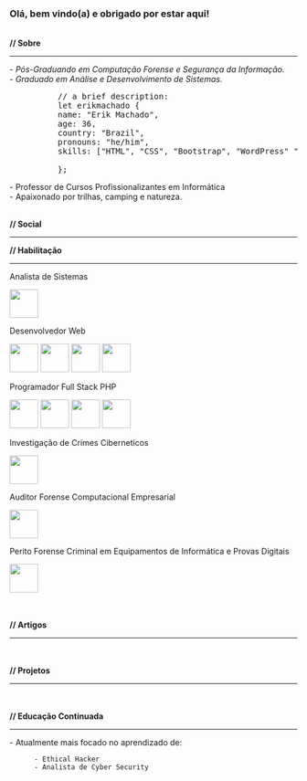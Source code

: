 ### Olá, bem vindo(a) e obrigado por estar aqui!
<br />
<strong>// Sobre</strong>
<hr>
<p>
          - <em>Pós-Graduando em Computação Forense e Segurança da Informação.</em><br />
          - <em>Graduado em Análise e Desenvolvimento de Sistemas.</em>
</p>
<pre>
          // a brief description:
          let erikmachado {
          name: "Erik Machado",
          age: 36,
          country: "Brazil",
          pronouns: "he/him",
          skills: ["HTML", "CSS", "Bootstrap", "WordPress" "PHP", "MySQL"],
          <!-- bootcamps: ["", " ()"], -->
          };
</pre>
<p>
          - Professor de Cursos Profissionalizantes em Informática <br />
          - Apaixonado por trilhas, camping e natureza.
</p>
<br />
<strong>// Social</strong>
<hr>

<strong>// Habilitação</strong>
<hr>

Analista de Sistemas
<div style="display: inline">
          <img width="50" heigt="50" src="https://cdn.jsdelivr.net/gh/devicons/devicon/icons/bash/bash-original.svg" />
</div>
<br />

Desenvolvedor Web
<div style="display: inline">
          <img width="50" heigt="50" src="https://cdn.jsdelivr.net/gh/devicons/devicon/icons/html5/html5-original-wordmark.svg" /> 
          <img width="50" heigt="50" src="https://cdn.jsdelivr.net/gh/devicons/devicon/icons/css3/css3-original-wordmark.svg" />
          <img width="50" heigt="50" src="https://cdn.jsdelivr.net/gh/devicons/devicon/icons/bootstrap/bootstrap-original-wordmark.svg" /> 
          <img width="50" heigt="50" src="https://cdn.jsdelivr.net/gh/devicons/devicon/icons/wordpress/wordpress-plain-wordmark.svg" />
</div>
<br />

Programador Full Stack PHP
<div style="display: inline">
          <img width="50" heigt="50" src="https://cdn.jsdelivr.net/gh/devicons/devicon/icons/php/php-original.svg" /> 
          <img width="50" heigt="50" src="https://cdn.jsdelivr.net/gh/devicons/devicon/icons/mysql/mysql-original-wordmark.svg" /> 
          <img width="50" heigt="50" src="https://cdn.jsdelivr.net/gh/devicons/devicon/icons/apache/apache-original-wordmark.svg" />
          <img width="50" heigt="50" src="https://cdn.jsdelivr.net/gh/devicons/devicon/icons/laravel/laravel-plain-wordmark.svg" />
</div>
<br />

Investigação de Crimes Ciberneticos
<div style="display: inline">
          <img width="50" heigt="50" src="https://cdn.jsdelivr.net/gh/devicons/devicon/icons/bash/bash-original.svg" />
</div>
<br />

Auditor Forense Computacional Empresarial
<div style="display: inline">
          <img width="50" heigt="50" src="https://cdn.jsdelivr.net/gh/devicons/devicon/icons/bash/bash-original.svg" />
</div>
<br />

Perito Forense Criminal em Equipamentos de Informática e Provas Digitais
<div style="display: inline">
          <img width="50" heigt="50" src="https://cdn.jsdelivr.net/gh/devicons/devicon/icons/bash/bash-original.svg" />
</div>
<br />

<br /><br />
<strong>// Artigos</strong>
<hr>

<br /><br />
<strong>// Projetos</strong>
<hr>

<br /><br />
<strong>// Educação Continuada</strong>
<hr>
<p>
          - Atualmente mais focado no aprendizado de:
          
          - Ethical Hacker
          - Analista de Cyber Security
</p>



          
          

<!--
**erikmachadopro/erikmachadopro** is a ✨ _special_ ✨ repository because its `README.md` (this file) appears on your GitHub profile.

Here are some ideas to get you started:

- 🔭 I’m currently working on ...
- 🌱 I’m currently learning ...
- 👯 I’m looking to collaborate on ...
- 🤔 I’m looking for help with ...
- 💬 Ask me about ...
- 📫 How to reach me: ...
- 😄 Pronouns: ...
- ⚡ Fun fact: ...
-->

